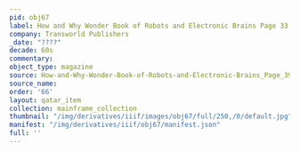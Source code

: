 ```yaml
---
pid: obj67
label: How and Why Wonder Book of Robots and Electronic Brains Page 33
company: Transworld Publishers
_date: "????"
decade: 60s
commentary:
object_type: magazine
source: How-and-Why-Wonder-Book-of-Robots-and-Electronic-Brains_Page_39
source_name:
order: '66'
layout: qatar_item
collection: mainframe_collection
thumbnail: "/img/derivatives/iiif/images/obj67/full/250,/0/default.jpg"
manifest: "/img/derivatives/iiif/obj67/manifest.json"
full: ''
---
```

